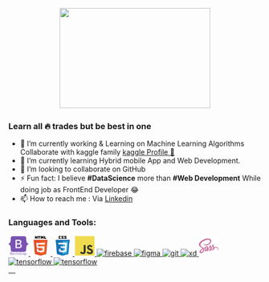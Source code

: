 <p align="center"><img src="https://miro.medium.com/max/1400/1*Urc28sbnORGOW5oyohQ06g.gif" width=300 height=200></p>
<h3>Learn all  🔥 trades but be best in one </h3>
<ul>
  <li>🔭 I’m currently working & Learning on Machine Learning Algorithms <imgsrc="https://camo.githubusercontent.com/6d9a58cf7878873f9c4e200238b72e0268ed56084cbdf1b2195bb6c06d653346/68747470733a2f2f63646e332e69636f6e66696e6465722e636f6d2f646174612f69636f6e732f6c6f676f732d616e642d6272616e64732d61646f62652f3531322f3138395f4b6167676c652d3531322e706e67" width=20 height=20> Collaborate with kaggle family <a href="https://www.kaggle.com/sadiqshah"> kaggle Profile 🙂</a> </li>
   <li>🌱 I’m currently learning Hybrid mobile App and Web Development.</li>
   <li>👯 I’m looking to collaborate on GitHub</li>
   <li>⚡ Fun fact: I believe <b>#DataScience</b> more than <b>#Web Development</b> While doing job as FrontEnd Developer 😂 </li>
   <li>📫 How to reach me : Via <a href="https://www.linkedin.com/in/sadiq-shah-806937166/">Linkedin</a></li>
</ul>
<p>
  <h3>Languages and Tools:</h3>
  <a href="https://getbootstrap.com" rel="nofollow"> <img src="https://raw.githubusercontent.com/devicons/devicon/master/icons/bootstrap/bootstrap-plain-wordmark.svg" alt="bootstrap" width="40" height="40" style="max-width: 100%;"> </a>
  <a href="https://www.w3.org/html/" rel="nofollow"> <img src="https://raw.githubusercontent.com/devicons/devicon/master/icons/html5/html5-original-wordmark.svg" alt="html5" width="40" height="40" style="max-width: 100%;"> </a>
  <a href="https://www.w3schools.com/css/" rel="nofollow"> <img src="https://raw.githubusercontent.com/devicons/devicon/master/icons/css3/css3-original-wordmark.svg" alt="css3" width="40" height="40" style="max-width: 100%;"> </a>
  <a href="https://developer.mozilla.org/en-US/docs/Web/JavaScript" rel="nofollow"> <img src="https://raw.githubusercontent.com/devicons/devicon/master/icons/javascript/javascript-original.svg" alt="javascript" width="40" height="40" style="max-width: 100%;"> </a>
  <a href="https://firebase.google.com/" rel="nofollow"> <img src="https://camo.githubusercontent.com/dd4b2422ed3bfc9da88c43d18550375c66f9584327dff7ecc19315ce50b96f07/68747470733a2f2f7777772e766563746f726c6f676f2e7a6f6e652f6c6f676f732f66697265626173652f66697265626173652d69636f6e2e737667" alt="firebase" width="40" height="40" data-canonical-src="https://www.vectorlogo.zone/logos/firebase/firebase-icon.svg" style="max-width: 100%;"> </a>
  <a href="https://www.figma.com/" rel="nofollow"> <img src="https://camo.githubusercontent.com/ed93c2b000a76ceaad1503e7eb9356591b885227e82a36a005b9d3498b303ba5/68747470733a2f2f7777772e766563746f726c6f676f2e7a6f6e652f6c6f676f732f6669676d612f6669676d612d69636f6e2e737667" alt="figma" width="40" height="40" data-canonical-src="https://www.vectorlogo.zone/logos/figma/figma-icon.svg" style="max-width: 100%;"> </a>
  <a href="https://git-scm.com/" rel="nofollow"> <img src="https://camo.githubusercontent.com/fbfcb9e3dc648adc93bef37c718db16c52f617ad055a26de6dc3c21865c3321d/68747470733a2f2f7777772e766563746f726c6f676f2e7a6f6e652f6c6f676f732f6769742d73636d2f6769742d73636d2d69636f6e2e737667" alt="git" width="40" height="40" data-canonical-src="https://www.vectorlogo.zone/logos/git-scm/git-scm-icon.svg" style="max-width: 100%;"> </a>
  <a href="https://www.adobe.com/products/xd.html" rel="nofollow"> <img src="https://camo.githubusercontent.com/c205ecbe12500177d102169d97bc1c17c545155fdf5ec78c08d54ac53e5b38c1/68747470733a2f2f63646e2e776f726c64766563746f726c6f676f2e636f6d2f6c6f676f732f61646f62652d78642e737667" alt="xd" width="40" height="40" data-canonical-src="https://cdn.worldvectorlogo.com/logos/adobe-xd.svg" style="max-width: 100%;"> </a>
  <a href="https://sass-lang.com" rel="nofollow"> <img src="https://raw.githubusercontent.com/devicons/devicon/master/icons/sass/sass-original.svg" alt="sass" width="40" height="40" style="max-width: 100%;"> </a>
  <a href="https://www.tensorflow.org" rel="nofollow"> <img src="https://camo.githubusercontent.com/b861b92581ad5a7b81147073d729eda727f71985d72f3dd198e0afd792a6f9de/68747470733a2f2f7777772e766563746f726c6f676f2e7a6f6e652f6c6f676f732f74656e736f72666c6f772f74656e736f72666c6f772d69636f6e2e737667" alt="tensorflow" width="40" height="40" data-canonical-src="https://www.vectorlogo.zone/logos/tensorflow/tensorflow-icon.svg" style="max-width: 100%;"> </a>
   <a href="https://www.python.org" rel="nofollow"> <img src="https://cdn-icons-png.flaticon.com/512/5968/5968350.png" alt="tensorflow" width="40" height="40" data-canonical-src="https://cdn-icons-png.flaticon.com/512/5968/5968350.png" style="max-width: 100%;"> </a>
</p>

  <table>
  <thead>
  <tr>
    <th></th>
     <th</th>
  </tr>
    </thead>
  </table>
  

